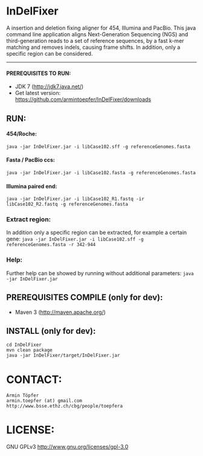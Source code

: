 # InDelFixer
A insertion and deletion fixing aligner for 454, Illumina and PacBio.
This java command line application aligns Next-Generation Sequencing (NGS) and third-generation reads
to a set of reference sequences, by a fast k-mer matching and removes indels, causing
frame shifts. In addition, only a specific region can be considered.
- - -

#### PREREQUISITES TO RUN:
 - JDK 7 (http://jdk7.java.net/)
 - Get latest version: https://github.com/armintoepfer/InDelFixer/downloads

## RUN:
#### 454/Roche:
`java -jar InDelFixer.jar -i libCase102.sff -g referenceGenomes.fasta`
 
#### Fasta / PacBio ccs:
`java -jar InDelFixer.jar -i libCase102.fasta -g referenceGenomes.fasta`
 
#### Illumina paired end:
  `java -jar InDelFixer.jar -i libCase102_R1.fastq -ir libCase102_R2.fastq -g referenceGenomes.fasta`

### Extract region:
 In addition only a specific region can be extracted, for example a certain gene:
  `java -jar InDelFixer.jar -i libCase102.sff -g referenceGenomes.fasta -r 342-944`
### Help:
 Further help can be showed by running without additional parameters:
    `java -jar InDelFixer.jar`

## PREREQUISITES COMPILE (only for dev):
 - Maven 3 (http://maven.apache.org/)

## INSTALL (only for dev):
    cd InDelFixer
    mvn clean package
    java -jar InDelFixer/target/InDelFixer.jar

# CONTACT:
    Armin Töpfer
    armin.toepfer (at) gmail.com
    http://www.bsse.ethz.ch/cbg/people/toepfera

# LICENSE:
 GNU GPLv3 http://www.gnu.org/licenses/gpl-3.0